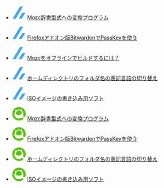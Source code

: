 <!--[START github.com/ikawaha/feedsnippet]--><!--[2024-10-18T01:12:56Z]-->
* ![](./icon/zenn.svg) [Mozc辞書型式への変換プログラム](https://zenn.dev/phoepsilonix/articles/dict-to-mozc)
* ![](./icon/zenn.svg) [Firefoxアドオン版BitwardenでPassKeyを使う](https://zenn.dev/phoepsilonix/articles/passkey_and_bitwarden)
* ![](./icon/zenn.svg) [Mozcをオフラインでビルドするには？](https://zenn.dev/phoepsilonix/articles/mozc-offiline-build)
* ![](./icon/zenn.svg) [ホームディレクトリのフォルダ名の表記言語の切り替え](https://zenn.dev/phoepsilonix/articles/home_directory_name_lang_change)
* ![](./icon/zenn.svg) [ISOイメージの書き込み用ソフト](https://zenn.dev/phoepsilonix/articles/iso-image-writer)

* ![](./icon/qiita.svg) [Mozc辞書型式への変換プログラム](https://qiita.com/phoepsilonix/items/7a7368f3663a77093576)
* ![](./icon/qiita.svg) [Firefoxアドオン版BitwardenでPassKeyを使う](https://qiita.com/phoepsilonix/items/0b5af6a6b87c290971fa)
* ![](./icon/qiita.svg) [ホームディレクトリのフォルダ名の表記言語の切り替え](https://qiita.com/phoepsilonix/items/6f23c725cf1228115083)
* ![](./icon/qiita.svg) [ISOイメージの書き込み用ソフト](https://qiita.com/phoepsilonix/items/cc9956325fd5945283c9)
<!--[END github.com/ikawaha/feedsnippet]-->
